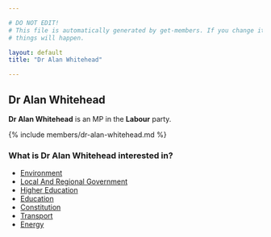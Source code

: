 ```yaml
---

# DO NOT EDIT!
# This file is automatically generated by get-members. If you change it, bad
# things will happen.

layout: default
title: "Dr Alan Whitehead"

---
```


## Dr Alan Whitehead

**Dr Alan Whitehead** is an MP in the **Labour** party.

{% include members/dr-alan-whitehead.md %}

### What is Dr Alan Whitehead interested in?


* [Environment](/interests/environment.html)
* [Local And Regional Government](/interests/local-and-regional-government.html)
* [Higher Education](/interests/higher-education.html)
* [Education](/interests/education.html)
* [Constitution](/interests/constitution.html)
* [Transport](/interests/transport.html)
* [Energy](/interests/energy.html)
